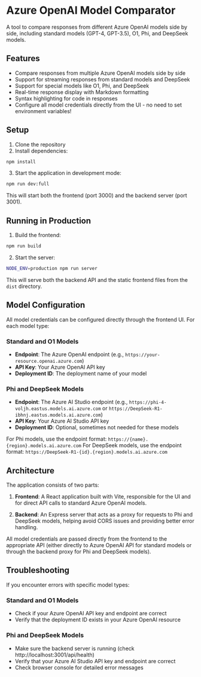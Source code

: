 # Azure OpenAI Model Comparator

A tool to compare responses from different Azure OpenAI models side by side, including standard models (GPT-4, GPT-3.5), O1, Phi, and DeepSeek models.

## Features

- Compare responses from multiple Azure OpenAI models side by side
- Support for streaming responses from standard models and DeepSeek
- Support for special models like O1, Phi, and DeepSeek
- Real-time response display with Markdown formatting
- Syntax highlighting for code in responses
- Configure all model credentials directly from the UI - no need to set environment variables!

## Setup

1. Clone the repository
2. Install dependencies:

```bash
npm install
```

3. Start the application in development mode:

```bash
npm run dev:full
```

This will start both the frontend (port 3000) and the backend server (port 3001).

## Running in Production

1. Build the frontend:

```bash
npm run build
```

2. Start the server:

```bash
NODE_ENV=production npm run server
```

This will serve both the backend API and the static frontend files from the `dist` directory.

## Model Configuration

All model credentials can be configured directly through the frontend UI. For each model type:

### Standard and O1 Models

- **Endpoint**: The Azure OpenAI endpoint (e.g., `https://your-resource.openai.azure.com`)
- **API Key**: Your Azure OpenAI API key
- **Deployment ID**: The deployment name of your model

### Phi and DeepSeek Models

- **Endpoint**: The Azure AI Studio endpoint (e.g., `https://phi-4-voljh.eastus.models.ai.azure.com` or `https://DeepSeek-R1-ibhnj.eastus.models.ai.azure.com`)
- **API Key**: Your Azure AI Studio API key
- **Deployment ID**: Optional, sometimes not needed for these models

For Phi models, use the endpoint format: `https://{name}.{region}.models.ai.azure.com`
For DeepSeek models, use the endpoint format: `https://DeepSeek-R1-{id}.{region}.models.ai.azure.com`

## Architecture

The application consists of two parts:

1. **Frontend**: A React application built with Vite, responsible for the UI and for direct API calls to standard Azure OpenAI models.
   
2. **Backend**: An Express server that acts as a proxy for requests to Phi and DeepSeek models, helping avoid CORS issues and providing better error handling.

All model credentials are passed directly from the frontend to the appropriate API (either directly to Azure OpenAI API for standard models or through the backend proxy for Phi and DeepSeek models).

## Troubleshooting

If you encounter errors with specific model types:

### Standard and O1 Models

- Check if your Azure OpenAI API key and endpoint are correct
- Verify that the deployment ID exists in your Azure OpenAI resource

### Phi and DeepSeek Models

- Make sure the backend server is running (check http://localhost:3001/api/health)
- Verify that your Azure AI Studio API key and endpoint are correct
- Check browser console for detailed error messages
